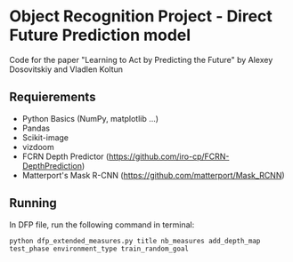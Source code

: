 # Object Recognition Project - Direct Future Prediction model
Code for the paper "Learning to Act by Predicting the Future" by Alexey Dosovitskiy and Vladlen Koltun


## Requierements
- Python Basics (NumPy, matplotlib ...)
- Pandas
- Scikit-image
- vizdoom
- FCRN Depth Predictor (https://github.com/iro-cp/FCRN-DepthPrediction)
- Matterport's Mask R-CNN (https://github.com/matterport/Mask_RCNN)


## Running

In DFP file, run the following command in terminal:
```
python dfp_extended_measures.py title nb_measures add_depth_map test_phase environment_type train_random_goal
```
